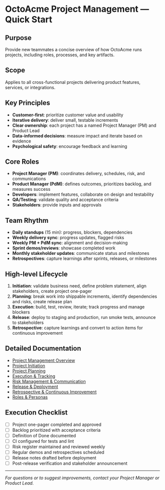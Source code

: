 # OctoAcme Project Management — Quick Start

## Purpose
Provide new teammates a concise overview of how OctoAcme runs projects, including roles, processes, and key artifacts.

## Scope
Applies to all cross-functional projects delivering product features, services, or integrations.

## Key Principles
- **Customer-first**: prioritize customer value and usability
- **Iterative delivery**: deliver small, testable increments
- **Clear ownership**: each project has a named Project Manager (PM) and Product Lead
- **Data-informed decisions**: measure impact and iterate based on evidence
- **Psychological safety**: encourage feedback and learning

## Core Roles
- **Project Manager (PM)**: coordinates delivery, schedules, risk, and communications
- **Product Manager (PdM)**: defines outcomes, prioritizes backlog, and measures success
- **Developers**: implement features, collaborate on design and testability
- **QA/Testing**: validate quality and acceptance criteria
- **Stakeholders**: provide inputs and approvals

## Team Rhythm
- **Daily standups** (15 min): progress, blockers, dependencies
- **Weekly delivery sync**: progress updates, flagged risks
- **Weekly PM + PdM sync**: alignment and decision-making
- **Sprint demos/reviews**: showcase completed work
- **Monthly stakeholder updates**: communicate status and milestones
- **Retrospectives**: capture learnings after sprints, releases, or milestones

## High-level Lifecycle
1. **Initiation**: validate business need, define problem statement, align stakeholders, create project one-pager
2. **Planning**: break work into shippable increments, identify dependencies and risks, create release plan
3. **Execution**: build, test, review, iterate; track progress and manage blockers
4. **Release**: deploy to staging and production, run smoke tests, announce to stakeholders
5. **Retrospective**: capture learnings and convert to action items for continuous improvement

## Detailed Documentation
- [Project Management Overview](octoacme-project-management-overview.md)
- [Project Initiation](octoacme-project-initiation.md)
- [Project Planning](octoacme-project-planning.md)
- [Execution & Tracking](octoacme-execution-and-tracking.md)
- [Risk Management & Communication](octoacme-risks-and-communication.md)
- [Release & Deployment](octoacme-release-and-deployment.md)
- [Retrospective & Continuous Improvement](octoacme-retrospective-and-continuous-improvement.md)
- [Roles & Personas](octoacme-roles-and-personas.md)

## Execution Checklist
- [ ] Project one-pager completed and approved
- [ ] Backlog prioritized with acceptance criteria
- [ ] Definition of Done documented
- [ ] CI configured for tests and lint
- [ ] Risk register maintained and reviewed weekly
- [ ] Regular demos and retrospectives scheduled
- [ ] Release notes drafted before deployment
- [ ] Post-release verification and stakeholder announcement

---
*For questions or to suggest improvements, contact your Project Manager or Product Lead.*
